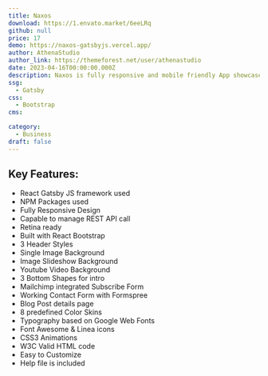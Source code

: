 ```yaml
---
title: Naxos
download: https://1.envato.market/6eeLRq
github: null
price: 17
demo: https://naxos-gatsbyjs.vercel.app/
author: AthenaStudio
author_link: https://themeforest.net/user/athenastudio
date: 2023-04-16T00:00:00.000Z
description: Naxos is fully responsive and mobile friendly App showcase React Gatsby JS template built with React Bootstrap framework.
ssg:
  - Gatsby
css:
  - Bootstrap
cms:

category:
  - Business
draft: false
---
```


## Key Features:

- React Gatsby JS framework used
- NPM Packages used
- Fully Responsive Design
- Capable to manage REST API call
- Retina ready
- Built with React Bootstrap
- 3 Header Styles
- Single Image Background
- Image Slideshow Background
- Youtube Video Background
- 3 Bottom Shapes for intro
- Mailchimp integrated Subscribe Form
- Working Contact Form with Formspree
- Blog Post details page
- 8 predefined Color Skins
- Typography based on Google Web Fonts
- Font Awesome & Linea icons
- CSS3 Animations
- W3C Valid HTML code
- Easy to Customize
- Help file is included
